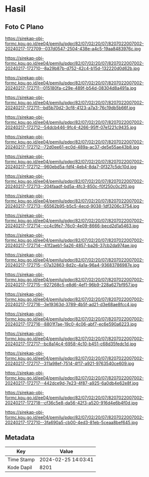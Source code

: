 # Hasil

## Foto C Plano

https://sirekap-obj-formc.kpu.go.id/ee04/pemilu/pdpr/82/07/02/20/07/8207022007002-20240217-172709--037d0547-2504-438e-a4c5-19aa8483976c.jpg

https://sirekap-obj-formc.kpu.go.id/ee04/pemilu/pdpr/82/07/02/20/07/8207022007002-20240217-172710--8a29b87b-d752-42c4-b15d-132220d0d62b.jpg

https://sirekap-obj-formc.kpu.go.id/ee04/pemilu/pdpr/82/07/02/20/07/8207022007002-20240217-172711--015180fa-c29e-489f-b54d-08304d8a491a.jpg

https://sirekap-obj-formc.kpu.go.id/ee04/pemilu/pdpr/82/07/02/20/07/8207022007002-20240217-172711--bd5b70d2-3cf8-4123-a7a3-76c19db5b66f.jpg

https://sirekap-obj-formc.kpu.go.id/ee04/pemilu/pdpr/82/07/02/20/07/8207022007002-20240217-172712--54dcb446-9fc4-4266-95ff-07e1221c9435.jpg

https://sirekap-obj-formc.kpu.go.id/ee04/pemilu/pdpr/82/07/02/20/07/8207022007002-20240217-172712--72d0ee61-ec0d-489a-ac37-de5e55ae43b8.jpg

https://sirekap-obj-formc.kpu.go.id/ee04/pemilu/pdpr/82/07/02/20/07/8207022007002-20240217-172712--960ebd5a-fdf4-4eb4-8da7-0f327c5dc10d.jpg

https://sirekap-obj-formc.kpu.go.id/ee04/pemilu/pdpr/82/07/02/20/07/8207022007002-20240217-172713--204faadf-bd5a-4fc3-850c-f0f250c0c2f0.jpg

https://sirekap-obj-formc.kpu.go.id/ee04/pemilu/pdpr/82/07/02/20/07/8207022007002-20240217-172713--65562b95-b5c5-4ecd-9038-1df3206c3754.jpg

https://sirekap-obj-formc.kpu.go.id/ee04/pemilu/pdpr/82/07/02/20/07/8207022007002-20240217-172714--cc4c9fe7-76c0-4e09-8666-becd2d1a5463.jpg

https://sirekap-obj-formc.kpu.go.id/ee04/pemilu/pdpr/82/07/02/20/07/8207022007002-20240217-172714--41f2aeb1-5a26-4857-ba26-37cb2da974ae.jpg

https://sirekap-obj-formc.kpu.go.id/ee04/pemilu/pdpr/82/07/02/20/07/8207022007002-20240217-172715--07a32863-8d2c-4a1a-96a4-93683786987e.jpg

https://sirekap-obj-formc.kpu.go.id/ee04/pemilu/pdpr/82/07/02/20/07/8207022007002-20240217-172715--927268c5-e8d6-4ef1-96b9-228a627bf957.jpg

https://sirekap-obj-formc.kpu.go.id/ee04/pemilu/pdpr/82/07/02/20/07/8207022007002-20240217-172716--3e19363d-3789-4b5f-ad21-d3e68ae8fcc4.jpg

https://sirekap-obj-formc.kpu.go.id/ee04/pemilu/pdpr/82/07/02/20/07/8207022007002-20240217-172716--8801f7ae-19c0-4c06-abf7-ec6e590a6223.jpg

https://sirekap-obj-formc.kpu.go.id/ee04/pemilu/pdpr/82/07/02/20/07/8207022007002-20240217-172717--bc8a14c4-6958-4c10-b451-c68d35fedc1d.jpg

https://sirekap-obj-formc.kpu.go.id/ee04/pemilu/pdpr/82/07/02/20/07/8207022007002-20240217-172717--311a98ef-7514-4f17-a921-9763540ce609.jpg

https://sirekap-obj-formc.kpu.go.id/ee04/pemilu/pdpr/82/07/02/20/07/8207022007002-20240217-172717--442dce9d-7e23-4f87-a925-6a0db4e62e8f.jpg

https://sirekap-obj-formc.kpu.go.id/ee04/pemilu/pdpr/82/07/02/20/07/8207022007002-20240217-172718--cf36c5e8-da56-42f3-a520-916d4e6b4f0d.jpg

https://sirekap-obj-formc.kpu.go.id/ee04/pemilu/pdpr/82/07/02/20/07/8207022007002-20240217-172710--3fa690a5-cb00-4ed3-81eb-5ceaa8bef645.jpg


## Metadata

| Key        | Value               |
| ---------- | ------------------- |
| Time Stamp | 2024-02-25 14:03:41 |
| Kode Dapil | 8201                |




